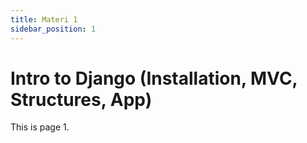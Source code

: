 ```yaml
---
title: Materi 1 
sidebar_position: 1
---
```


# Intro to Django (Installation, MVC, Structures, App)

This is page 1.